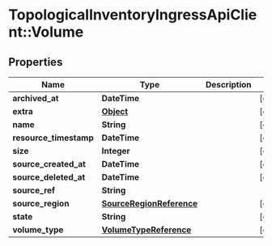 # TopologicalInventoryIngressApiClient::Volume

## Properties
Name | Type | Description | Notes
------------ | ------------- | ------------- | -------------
**archived_at** | **DateTime** |  | [optional] 
**extra** | [**Object**](.md) |  | [optional] 
**name** | **String** |  | [optional] 
**resource_timestamp** | **DateTime** |  | [optional] 
**size** | **Integer** |  | [optional] 
**source_created_at** | **DateTime** |  | [optional] 
**source_deleted_at** | **DateTime** |  | [optional] 
**source_ref** | **String** |  | 
**source_region** | [**SourceRegionReference**](SourceRegionReference.md) |  | [optional] 
**state** | **String** |  | [optional] 
**volume_type** | [**VolumeTypeReference**](VolumeTypeReference.md) |  | [optional] 


